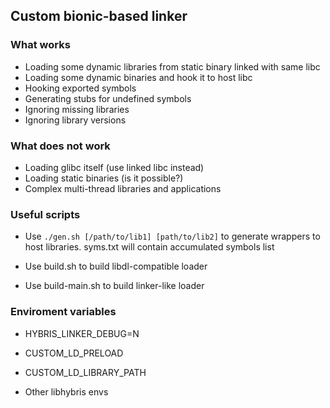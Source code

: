 ## Custom bionic-based linker

### What works

 * Loading some dynamic libraries from static binary linked with same libc
 * Loading some dynamic binaries and hook it to host libc
 * Hooking exported symbols
 * Generating stubs for undefined symbols
 * Ignoring missing libraries
 * Ignoring library versions

### What does not work

 * Loading glibc itself (use linked libc instead)
 * Loading static binaries (is it possible?)
 * Complex multi-thread libraries and applications

### Useful scripts

 * Use `./gen.sh [/path/to/lib1] [path/to/lib2]` to generate wrappers to host libraries. syms.txt will contain accumulated symbols list

 * Use build.sh to build libdl-compatible loader

 * Use build-main.sh to build linker-like loader

### Enviroment variables

 * HYBRIS_LINKER_DEBUG=N

 * CUSTOM_LD_PRELOAD

 * CUSTOM_LD_LIBRARY_PATH

 * Other libhybris envs